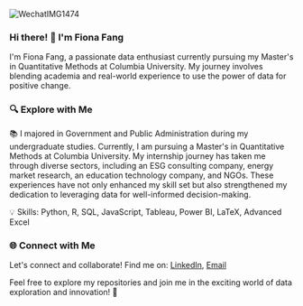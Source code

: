 ![WechatIMG1474](https://github.com/JiayingFang01/JiayingFang01/assets/145713381/625b168d-5a60-43ca-8843-d3c3998f07f9)

### Hi there! 👋 I'm Fiona Fang
I'm Fiona Fang, a passionate data enthusiast currently pursuing my Master's in Quantitative Methods at Columbia University. My journey involves blending academia and real-world experience to use the power of data for positive change.

### 🔍 Explore with Me
📚 I majored in Government and Public Administration during my undergraduate studies. Currently, I am pursuing a Master's in Quantitative Methods at Columbia University. My internship journey has taken me through diverse sectors, including an ESG consulting company, energy market research, an education technology company, and NGOs. These experiences have not only enhanced my skill set but also strengthened my dedication to leveraging data for well-informed decision-making.

💡 Skills: Python, R, SQL, JavaScript, Tableau, Power BI, LaTeX, Advanced Excel

### 🌐 Connect with Me
Let's connect and collaborate! Find me on:
[LinkedIn](https://www.linkedin.com/in/jiaying-fang/), [Email](jf3583@columbia.edu)

Feel free to explore my repositories and join me in the exciting world of data exploration and innovation! 🚀

